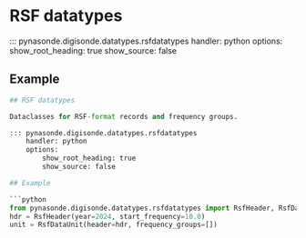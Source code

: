 # RSF datatypes

::: pynasonde.digisonde.datatypes.rsfdatatypes
    handler: python
    options:
        show_root_heading: true
        show_source: false

## Example

```python
## RSF datatypes

Dataclasses for RSF-format records and frequency groups.

::: pynasonde.digisonde.datatypes.rsfdatatypes
    handler: python
    options:
        show_root_heading: true
        show_source: false

## Example

```python
from pynasonde.digisonde.datatypes.rsfdatatypes import RsfHeader, RsfDataUnit
hdr = RsfHeader(year=2024, start_frequency=10.0)
unit = RsfDataUnit(header=hdr, frequency_groups=[])
```
```
